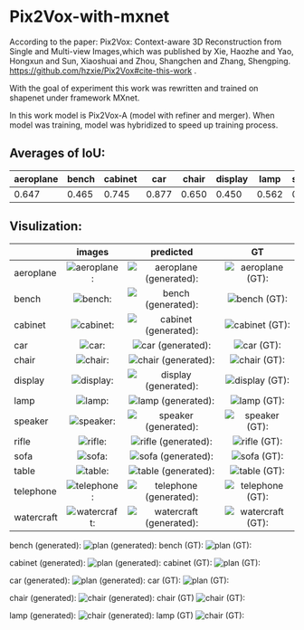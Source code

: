 # Pix2Vox-with-mxnet
According to the paper: Pix2Vox: Context-aware 3D Reconstruction from Single and Multi-view Images,which was published by Xie, Haozhe and Yao, Hongxun and Sun, Xiaoshuai and Zhou, Shangchen and Zhang, Shengping. https://github.com/hzxie/Pix2Vox#cite-this-work .

With the goal of experiment this work was rewritten and trained on shapenet under framework MXnet.

In this work model is Pix2Vox-A (model with refiner and merger).
When model was training, model was hybridized to speed up training process.

## Averages of IoU:
aeroplane | bench | cabinet | car | chair | display | lamp | speaker | rifle | sofa | table | telephone | watercraft | average
------------ | -------------| -------------| -------------| -------------| -------------| -------------| -------------| -------------| -------------| -------------| -------------| -------------| -------------
0.647 | 0.465 | 0.745 | 0.877 | 0.650 | 0.450 | 0.562 | 0.746 | 0.522 | 0.702 | 0.540 | 0.717 | 0.559 | 0.629

## Visulization:
|          | images | predicted | GT  |
|----------|:----:|:---:|:---:|
aeroplane | ![aeroplane:](https://github.com/huzhouxiang/Pix2Vox-with-mxnet/blob/master/visualized%20results%20of%20prediction/aeroplane/00.png)| ![aeroplane (generated):](https://github.com/huzhouxiang/Pix2Vox-with-mxnet/blob/master/visualized%20results%20of%20prediction/aeroplane/voxels-000011.png)| ![aeroplane (GT):](https://github.com/huzhouxiang/Pix2Vox-with-mxnet/blob/master/visualized%20results%20of%20prediction/aeroplane/voxels-000022.png)|
bench | ![bench:](https://github.com/huzhouxiang/Pix2Vox-with-mxnet/blob/master/visualized%20results%20of%20prediction/bench/00.png)| ![bench (generated):](https://github.com/huzhouxiang/Pix2Vox-with-mxnet/blob/master/visualized%20results%20of%20prediction/bench/voxels-000011.png)| ![bench (GT):](https://github.com/huzhouxiang/Pix2Vox-with-mxnet/blob/master/visualized%20results%20of%20prediction/bench/voxels-000022.png)|
cabinet | ![cabinet:](https://github.com/huzhouxiang/Pix2Vox-with-mxnet/blob/master/visualized%20results%20of%20prediction/cabinet/00.png)| ![cabinet (generated):](https://github.com/huzhouxiang/Pix2Vox-with-mxnet/blob/master/visualized%20results%20of%20prediction/cabinet/voxels-000011.png)| ![cabinet (GT):](https://github.com/huzhouxiang/Pix2Vox-with-mxnet/blob/master/visualized%20results%20of%20prediction/cabinet/voxels-000022.png)|
car | ![car:](https://github.com/huzhouxiang/Pix2Vox-with-mxnet/blob/master/visualized%20results%20of%20prediction/car/00.png)| ![car (generated):](https://github.com/huzhouxiang/Pix2Vox-with-mxnet/blob/master/visualized%20results%20of%20prediction/car/voxels-000011.png)| ![car (GT):](https://github.com/huzhouxiang/Pix2Vox-with-mxnet/blob/master/visualized%20results%20of%20prediction/car/voxels-000022.png)|
chair | ![chair:](https://github.com/huzhouxiang/Pix2Vox-with-mxnet/blob/master/visualized%20results%20of%20prediction/chair/00.png)| ![chair (generated):](https://github.com/huzhouxiang/Pix2Vox-with-mxnet/blob/master/visualized%20results%20of%20prediction/chair/voxels-000011.png)| ![chair (GT):](https://github.com/huzhouxiang/Pix2Vox-with-mxnet/blob/master/visualized%20results%20of%20prediction/chair/voxels-000022.png)|
display | ![display:](https://github.com/huzhouxiang/Pix2Vox-with-mxnet/blob/master/visualized%20results%20of%20prediction/display/00.png)| ![display (generated):](https://github.com/huzhouxiang/Pix2Vox-with-mxnet/blob/master/visualized%20results%20of%20prediction/display/voxels-000011.png)| ![display (GT):](https://github.com/huzhouxiang/Pix2Vox-with-mxnet/blob/master/visualized%20results%20of%20prediction/display/voxels-000022.png)|
lamp | ![lamp:](https://github.com/huzhouxiang/Pix2Vox-with-mxnet/blob/master/visualized%20results%20of%20prediction/lamp/00.png)| ![lamp (generated):](https://github.com/huzhouxiang/Pix2Vox-with-mxnet/blob/master/visualized%20results%20of%20prediction/lamp/voxels-000011.png)| ![lamp (GT):](https://github.com/huzhouxiang/Pix2Vox-with-mxnet/blob/master/visualized%20results%20of%20prediction/lamp/voxels-000022.png)|
speaker | ![speaker:](https://github.com/huzhouxiang/Pix2Vox-with-mxnet/blob/master/visualized%20results%20of%20prediction/speaker/00.png)| ![speaker (generated):](https://github.com/huzhouxiang/Pix2Vox-with-mxnet/blob/master/visualized%20results%20of%20prediction/speaker/voxels-000011.png)| ![speaker (GT):](https://github.com/huzhouxiang/Pix2Vox-with-mxnet/blob/master/visualized%20results%20of%20prediction/speaker/voxels-000022.png)|
rifle | ![rifle:](https://github.com/huzhouxiang/Pix2Vox-with-mxnet/blob/master/visualized%20results%20of%20prediction/rifle/00.png)| ![rifle (generated):](https://github.com/huzhouxiang/Pix2Vox-with-mxnet/blob/master/visualized%20results%20of%20prediction/rifle/voxels-000011.png)| ![rifle (GT):](https://github.com/huzhouxiang/Pix2Vox-with-mxnet/blob/master/visualized%20results%20of%20prediction/rifle/voxels-000022.png)|
sofa | ![sofa:](https://github.com/huzhouxiang/Pix2Vox-with-mxnet/blob/master/visualized%20results%20of%20prediction/sofa/00.png)| ![sofa (generated):](https://github.com/huzhouxiang/Pix2Vox-with-mxnet/blob/master/visualized%20results%20of%20prediction/sofa/voxels-000011.png)| ![sofa (GT):](https://github.com/huzhouxiang/Pix2Vox-with-mxnet/blob/master/visualized%20results%20of%20prediction/sofa/voxels-000022.png)|
table | ![table:](https://github.com/huzhouxiang/Pix2Vox-with-mxnet/blob/master/visualized%20results%20of%20prediction/table/00.png)| ![table (generated):](https://github.com/huzhouxiang/Pix2Vox-with-mxnet/blob/master/visualized%20results%20of%20prediction/table/voxels-000011.png)| ![table (GT):](https://github.com/huzhouxiang/Pix2Vox-with-mxnet/blob/master/visualized%20results%20of%20prediction/table/voxels-000022.png)|
telephone | ![telephone:](https://github.com/huzhouxiang/Pix2Vox-with-mxnet/blob/master/visualized%20results%20of%20prediction/telephone/00.png)| ![telephone (generated):](https://github.com/huzhouxiang/Pix2Vox-with-mxnet/blob/master/visualized%20results%20of%20prediction/telephone/voxels-000011.png)| ![telephone (GT):](https://github.com/huzhouxiang/Pix2Vox-with-mxnet/blob/master/visualized%20results%20of%20prediction/telephone/voxels-000022.png)|
watercraft | ![watercraft:](https://github.com/huzhouxiang/Pix2Vox-with-mxnet/blob/master/visualized%20results%20of%20prediction/watercraft/00.png)| ![watercraft (generated):](https://github.com/huzhouxiang/Pix2Vox-with-mxnet/blob/master/visualized%20results%20of%20prediction/watercraft/voxels-000011.png)| ![watercraft (GT):](https://github.com/huzhouxiang/Pix2Vox-with-mxnet/blob/master/visualized%20results%20of%20prediction/watercraft/voxels-000022.png)|




bench (generated):
![plan (generated):](https://github.com/huzhouxiang/Pix2Vox-with-mxnet/blob/master/visualized%20results%20of%20prediction/generated%20volomes/voxels-000021.png)
bench (GT):
![plan (GT):](https://github.com/huzhouxiang/Pix2Vox-with-mxnet/blob/master/visualized%20results%20of%20prediction/ground%20truth/voxels-000001.png)

cabinet (generated):
![plan (generated):](https://github.com/huzhouxiang/Pix2Vox-with-mxnet/blob/master/visualized%20results%20of%20prediction/generated%20volomes/voxels-000022.png)
cabinet (GT):
![plan (GT):](https://github.com/huzhouxiang/Pix2Vox-with-mxnet/blob/master/visualized%20results%20of%20prediction/ground%20truth/voxels-000002.png)

car (generated):
![plan (generated):](https://github.com/huzhouxiang/Pix2Vox-with-mxnet/blob/master/visualized%20results%20of%20prediction/generated%20volomes/voxels-000023.png)
car (GT):
![plan (GT):](https://github.com/huzhouxiang/Pix2Vox-with-mxnet/blob/master/visualized%20results%20of%20prediction/ground%20truth/voxels-000003.png)

chair (generated):
![chair (generated):](https://github.com/huzhouxiang/Pix2Vox-with-mxnet/blob/master/visualized%20results%20of%20prediction/generated%20volomes/voxels-000024.png)
chair (GT)
![chair (GT):](https://github.com/huzhouxiang/Pix2Vox-with-mxnet/blob/master/visualized%20results%20of%20prediction/ground%20truth/voxels-000004.png)

lamp (generated):
![chair (generated):](https://github.com/huzhouxiang/Pix2Vox-with-mxnet/blob/master/visualized%20results%20of%20prediction/generated%20volomes/voxels-000026.png)
lamp (GT)
![chair (GT):](https://github.com/huzhouxiang/Pix2Vox-with-mxnet/blob/master/visualized%20results%20of%20prediction/ground%20truth/voxels-000006.png)
